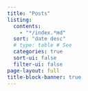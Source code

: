 ```yaml
---
title: "Posts"
listing:
  contents:
    - "*/index.*md"
  sort: "date desc"
  # type: table # See 
  categories: true
  sort-ui: false  
  filter-ui: false
page-layout: full
title-block-banner: true
---
```



